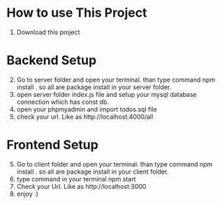 # How to use This Project

1. Download this project

# Backend Setup

2. Go to server folder and open your terminal. than type command npm install . so all are package install in your server folder.
3. open server folder index.js file and setup your mysql database connection which has const db.
4. open your phpmyadmin and import todos.sql file
5. check your url. Like as http://localhost:4000/all

# Frontend Setup

5. Go to client folder and open your terminal. than type command npm install . so all are package install in your client folder.
6. type command in your terminal npm start
7. Check your Url. Like as http://localhost:3000
8. enjoy :)
